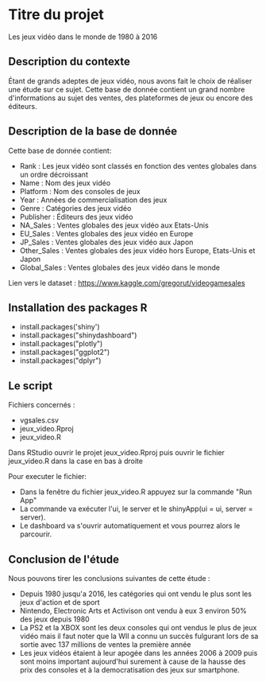 # Titre du projet
Les jeux vidéo dans le monde de 1980 à 2016

## Description du contexte

Étant de grands adeptes de jeux vidéo, nous avons fait le choix de réaliser une étude sur ce sujet. 
Cette base de donnée contient un grand nombre d'informations au sujet des ventes, des plateformes de jeux ou encore des éditeurs.


## Description de la base de donnée

Cette base de donnée contient:

- Rank : Les jeux vidéo sont classés en fonction des ventes globales dans un ordre décroissant
- Name : Nom des jeux vidéo
- Platform : Nom des consoles de jeux
- Year : Années de commercialisation des jeux
- Genre : Catégories des jeux vidéo
- Publisher : Éditeurs des jeux vidéo
- NA_Sales : Ventes globales des jeux vidéo aux Etats-Unis
- EU_Sales : Ventes globales des jeux vidéo en Europe
- JP_Sales : Ventes globales des jeux vidéo aux Japon
- Other_Sales : Ventes globales des jeux vidéo hors Europe, Etats-Unis et Japon
- Global_Sales : Ventes globales des jeux vidéo dans le monde

Lien vers le dataset : https://www.kaggle.com/gregorut/videogamesales

## Installation des packages R

- install.packages('shiny')
- install.packages("shinydashboard")
- install.packages("plotly")
- install.packages("ggplot2")
- install.packages("dplyr")


## Le script

Fichiers concernés : 
- vgsales.csv
- jeux_video.Rproj
- jeux_video.R

Dans RStudio ouvrir le projet jeux_video.Rproj 
puis ouvrir le fichier jeux_video.R dans la case en bas à droite

Pour executer le fichier: 

- Dans la fenêtre du fichier jeux_video.R appuyez sur la commande "Run App"
- La commande va exécuter l'ui, le server et le shinyApp(ui = ui, server = server).
- Le dashboard va s'ouvrir automatiquement et vous pourrez alors le parcourir. 


## Conclusion de l'étude

Nous pouvons tirer les conclusions suivantes de cette étude :
        
- Depuis 1980 jusqu'a 2016, les catégories qui ont vendu le plus sont les jeux d'action et de sport
- Nintendo, Electronic Arts et Activison ont vendu à eux 3 environ 50% des jeux depuis 1980
- La PS2 et la XBOX sont les deux consoles qui ont vendus le plus de jeux vidéo mais il faut noter que la WII a connu un succès fulgurant lors de sa sortie avec 137 millions de ventes la première année
- Les jeux vidéos étaient à leur apogée dans les années 2006 à 2009 puis sont moins important aujourd'hui surement à cause de la hausse des prix des consoles et à la democratisation des jeux sur smartphone.
